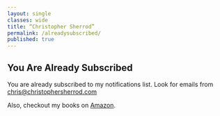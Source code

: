 ```yaml
---
layout: single
classes: wide
title: “Christopher Sherrod”
permalink: /alreadysubscribed/
published: true
---
```

## You Are Already Subscribed
You are already subscribed to my notifications list. Look for emails from chris@christophersherrod.com

Also, checkout my books on [Amazon](https://www.amazon.com/Christopher-Sherrod/e/B008NW0ADO?ref=sr_ntt_srch_lnk_3&qid=1650396627&sr=8-3).
